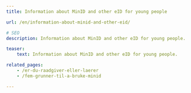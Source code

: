 ```yaml
---
title: Information about MinID and other eID for young people

url: /en/information-about-minid-and-other-eid/

# SEO
description: Information about MinID and other eID for young people.

teaser: 
    text: Information about MinID and other eID for young people.

related_pages:
    - /er-du-raadgiver-eller-laerer
    - /fem-grunner-til-a-bruke-minid

---
```

